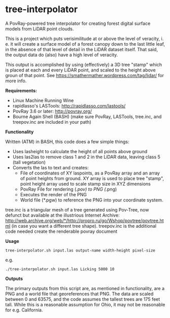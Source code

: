 tree-interpolator
=================

A PovRay-powered tree interpolator for creating forest digital surface models from LiDAR point clouds.

This is a project which puts verisimilitude at or above the level of veracity, i. e. it will create a surface model of a forest canopy down to the last little leaf, in the absence of that level of detail in the LiDAR dataset itself.  That said, the output data do (also) have a high level of veracity.

This output is accomplished by using (effectively) a 3D tree "stamp" which is placed at each and every LiDAR point, and scaled to the height above groun of that point.  See https://smathermather.wordpress.com/tag/lidar/ for more info.

**Requirements:**

* Linux Machine Running Wine
* rapidlasso's LASTools: http://rapidlasso.com/lastools/
* PovRay 3.6 or later: http://povray.org/
* Bourne Again Shell (BASH)
(make sure PovRay, LASTools, tree.inc, and treepov.inc are included in your path)

**Functionality**

Written (ATM) in BASH, this code does a few simple things:
* Uses lasheight to calculate the height of all points above ground
* Uses las2las to remove class 1 and 2 in the LiDAR data, leaving class 5 (tall vegetation)
* Converts the las to text and creates:
  * File of coordinates of XY laspoints, as a PovRay array and an array of point heights from ground.  XY array is used to place tree "stamp", point height array used to scale stamp size in XYZ dimensions
  * PovRay File for rendering (*.pov) to PNG (*.png)
  * Executes the render of the PNG
  * World file (*.pgw) to reference the PNG into your coordinate system.


tree.inc is a triangular mesh of a tree generated using Pov-Tree, now defunct but available at the illustrious Internet Archive: http://web.archive.org/web/*/http://propro.ru/go/Wshop/povtree/povtree.html (in case you want a different tree shape).
treepov.inc is the additional code needed create the renderable povray document

**Usage**
```SHELL
tree-interpolator.sh input.las output-name width-height pixel-size
```
e.g.
```SHELL
./tree-interpolator.sh input.las Licking 5000 10 
```

**Outputs**

The primary outputs from this script are, as mentioned in functionality, are a PNG and a world file that georeferences that PNG.  The data are scaled between 0 and 63575, and the code assumes the tallest trees are 175 feet tall.  While this is a reasonable assumption for Ohio, it may not be reasonable for e.g. California.
